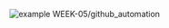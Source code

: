 ![example WEEK-05/github_automation](https://github.com/github/docs/actions/workflows/validations.yml/badge.svg)
